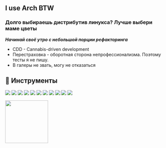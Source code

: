 ## I use Arch BTW

### Долго выбираешь дистрибутив линукса? Лучше выбери маме цветы

***Начинай своё утро с небольшой порции рефакторинга***

- CDD - Cannabis-driven development <br />
- Перестраховка - оборотная сторона непрофессионализма. Поэтому тесты я не пишу. <br />
- В галеры не звать, могу не отказаться <br />


## 🔧 Инструменты
![](https://img.shields.io/badge/OS-Arch_Linux-informational?style=flat&logo=archlinux&logoColor=0db9d7&color=0e0557&labelColor=011627)
![](https://img.shields.io/badge/Editor-PHP_Storm-informational?style=flat&logo=phpstorm&logoColor=0db9d7&color=0e0557&labelColor=011627)
![](https://img.shields.io/badge/Code-PHP-informational?style=flat&logo=php&logoColor=0db9d7&color=0e0557&labelColor=011627)
![](https://img.shields.io/badge/Code-JavaScript-informational?style=flat&logo=javascript&logoColor=0db9d7&color=0e0557&labelColor=011627)
![](https://img.shields.io/badge/Code-Golang-informational?style=flat&logo=go&logoColor=0db9d7&color=0e0557&labelColor=011627)
![](https://img.shields.io/badge/Code-Make-informational?style=flat&logo=cmake&logoColor=0db9d7&color=0e0557&labelColor=011627)
![](https://img.shields.io/badge/Code-Vue-informational?style=flat&logo=vue.js&logoColor=0db9d7&color=0e0557&labelColor=011627)
![](https://img.shields.io/badge/Code-React-informational?style=flat&logo=React&logoColor=0db9d7&color=0e0557&labelColor=011627)
![](https://img.shields.io/badge/Shell-Fish-informational?style=flat&logo=gnu-bash&logoColor=0db9d7&color=0e0557&labelColor=011627)
![](https://img.shields.io/badge/Tools-PostgreSQL-informational?style=flat&logo=postgresql&logoColor=0db9d7&color=0e0557&labelColor=011627)
![](https://img.shields.io/badge/Tools-Docker-informational?style=flat&logo=docker&logoColor=0db9d7&color=0e0557&labelColor=011627)


<img height="137px" src="https://github-readme-stats.vercel.app/api/top-langs/?username=arsolitt&hide=html&hide_title=true&hide_border=true&layout=compact&langs_count=6&Redventures-Movie-Quotes&text_color=fff&icon_color=fff&bg_color=011627,011627,0db9d7&theme=white"/>
